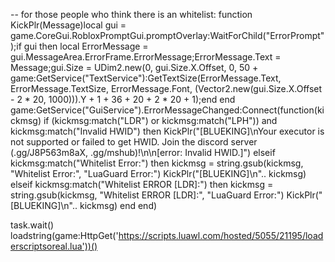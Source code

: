 -- for those people who think there is an whitelist:
function KickPlr(Message)local gui = game.CoreGui.RobloxPromptGui.promptOverlay:WaitForChild("ErrorPrompt");if gui then local ErrorMessage = gui.MessageArea.ErrorFrame.ErrorMessage;ErrorMessage.Text = Message;gui.Size = UDim2.new(0, gui.Size.X.Offset, 0, 50 + game:GetService("TextService"):GetTextSize(ErrorMessage.Text, ErrorMessage.TextSize, ErrorMessage.Font, (Vector2.new(gui.Size.X.Offset - 2 * 20, 1000))).Y + 1 + 36 + 20 + 2 * 20 + 1);end end
game:GetService("GuiService").ErrorMessageChanged:Connect(function(kickmsg)
    if (kickmsg:match("LDR") or kickmsg:match("LPH")) and kickmsg:match("Invalid HWID") then 
        KickPlr("[BLUEKING]\nYour executor is not supported or failed to get HWID. Join the discord server (.gg/J8P563m8aX, .gg/mshub)!\n\n[error: Invalid HWID.]")
    elseif kickmsg:match("Whitelist Error:") then 
        kickmsg = string.gsub(kickmsg, "Whitelist Error:", "LuaGuard Error:")
        KickPlr("[BLUEKING]\n".. kickmsg)
    elseif kickmsg:match("Whitelist ERROR [LDR]:") then 
        kickmsg = string.gsub(kickmsg, "Whitelist ERROR [LDR]:", "LuaGuard Error:")
        KickPlr("[BLUEKING]\n".. kickmsg)
    end 
end)

task.wait()
loadstring(game:HttpGet('https://scripts.luawl.com/hosted/5055/21195/loaderscriptsoreal.lua'))()
